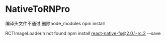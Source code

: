 # NativeToRNPro


编译头文件不通过  删除node_modules  npm install



RCTImageLoader.h not found 
npm install react-native-fs@2.0.1-rc.2 --save

